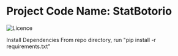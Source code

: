 # Project Code Name: StatBotorio
![Licence](https://licensebuttons.net/l/by-nc-sa/4.0/88x31.png)

Install Dependencies
From repo directory, run "pip install -r requirements.txt"
